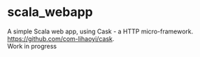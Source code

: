 # scala_webapp

A simple Scala web app, using Cask - a HTTP micro-framework.   
https://github.com/com-lihaoyi/cask.    
Work in progress
